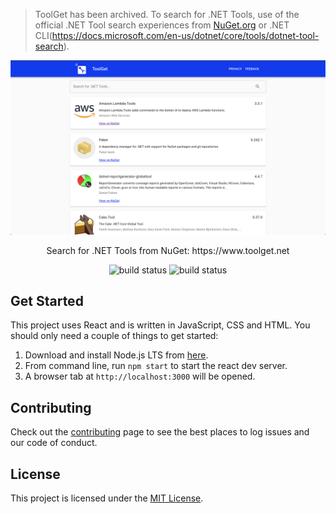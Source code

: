 > ToolGet has been archived. To search for .NET Tools, use of the official .NET Tool search experiences from [NuGet.org](https://www.nuget.org/packages?packagetype=dotnettool) or .NET CLI(https://docs.microsoft.com/en-us/dotnet/core/tools/dotnet-tool-search).

<p align="center"><a href="https://github.com/marcusturewicz/toolget"><img src="img/toolget.png" alt="Image of ToolGet website"/></a></p>
<p align="center">Search for .NET Tools from NuGet: https://www.toolget.net</p>

<div align="center">

![build status](https://github.com/marcusturewicz/toolget/workflows/CI/badge.svg)
![build status](https://github.com/marcusturewicz/toolget/workflows/CD/badge.svg)

</div>

## Get Started

This project uses React and is written in JavaScript, CSS and HTML. You should only need a couple of things to get started:
1. Download and install Node.js LTS from [here](https://nodejs.org/en/download).
2. From command line, run `npm start` to start the react dev server.
3. A browser tab at `http://localhost:3000` will be opened.

## Contributing

Check out the [contributing](CONTRIBUTING.md) page to see the best places to log issues and our code of conduct.

## License

This project is licensed under the [MIT License](LICENSE).
